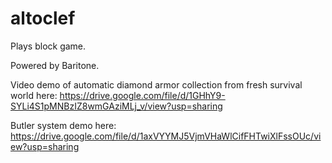 # altoclef
Plays block game.

Powered by Baritone.

Video demo of automatic diamond armor collection from fresh survival world here: https://drive.google.com/file/d/1GHhY9-SYLi4S1pMNBzIZ8wmGAziMLj_v/view?usp=sharing

Butler system demo here: https://drive.google.com/file/d/1axVYYMJ5VjmVHaWlCifFHTwiXlFssOUc/view?usp=sharing
